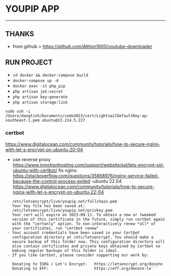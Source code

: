 # YOUPIP APP
<hr/>

## THANKS
- from github > https://github.com/Athlon1600/youtube-downloader


## RUN PROJECT
- ```cd docker && docker-compose build```
- ```docker-compose up -d```
- ```docker exec -it php_pip```
- ```php artisan jwt:secret```
- ```php artisan key:generate```
- ```php artisan storage:link```

```sudo ssh -i /Users/dangtinh/Documents/code2023/cert/LightsailDefaultKey-ap-southeast-1.pem ubuntu@13.214.5.227```

### certbot

https://www.digitalocean.com/community/tutorials/how-to-secure-nginx-with-let-s-encrypt-on-ubuntu-20-04
- use reverse proxy
https://www.inmotionhosting.com/support/website/ssl/lets-encrypt-ssl-ubuntu-with-certbot/
fix nginx: https://stackoverflow.com/questions/35868976/nginx-service-failed-because-the-control-process-exited
-ubuntu 22.04
https://www.digitalocean.com/community/tutorials/how-to-secure-nginx-with-let-s-encrypt-on-ubuntu-22-04


```- Congratulations! Your certificate and chain have been saved at:
   /etc/letsencrypt/live/youpip.net/fullchain.pem
   Your key file has been saved at:
   /etc/letsencrypt/live/youpip.net/privkey.pem
   Your cert will expire on 2023-09-11. To obtain a new or tweaked
   version of this certificate in the future, simply run certbot again
   with the "certonly" option. To non-interactively renew *all* of
   your certificates, run "certbot renew"
 - Your account credentials have been saved in your Certbot
   configuration directory at /etc/letsencrypt. You should make a
   secure backup of this folder now. This configuration directory will
   also contain certificates and private keys obtained by Certbot so
   making regular backups of this folder is ideal.
 - If you like Certbot, please consider supporting our work by:

   Donating to ISRG / Let's Encrypt:   https://letsencrypt.org/donate
   Donating to EFF:                    https://eff.org/donate-le```